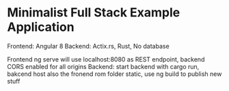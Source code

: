 #  Minimalist Full Stack Example Application

Frontend: Angular 8
Backend: Actix.rs, Rust, No database

Frontend ng serve will use localhost:8080 as REST endpoint, backend CORS enabled for all origins
Backend: start backend with cargo run, bakcend host also the fronend rom folder static, use ng build to publish new stuff
